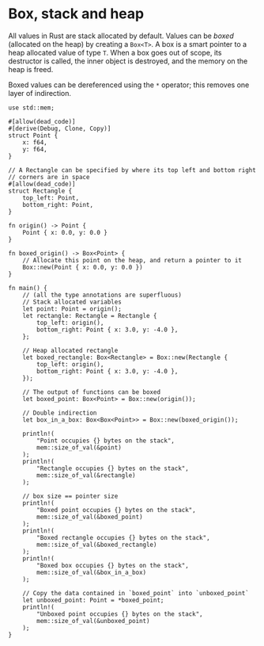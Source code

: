# Box, stack and heap

All values in Rust are stack allocated by default. Values can be *boxed*
(allocated on the heap) by creating a `Box<T>`. A box is a smart pointer to a
heap allocated value of type `T`. When a box goes out of scope, its destructor
is called, the inner object is destroyed, and the memory on the heap is freed.

Boxed values can be dereferenced using the `*` operator; this removes one layer
of indirection.

```rust,editable
use std::mem;

#[allow(dead_code)]
#[derive(Debug, Clone, Copy)]
struct Point {
    x: f64,
    y: f64,
}

// A Rectangle can be specified by where its top left and bottom right
// corners are in space
#[allow(dead_code)]
struct Rectangle {
    top_left: Point,
    bottom_right: Point,
}

fn origin() -> Point {
    Point { x: 0.0, y: 0.0 }
}

fn boxed_origin() -> Box<Point> {
    // Allocate this point on the heap, and return a pointer to it
    Box::new(Point { x: 0.0, y: 0.0 })
}

fn main() {
    // (all the type annotations are superfluous)
    // Stack allocated variables
    let point: Point = origin();
    let rectangle: Rectangle = Rectangle {
        top_left: origin(),
        bottom_right: Point { x: 3.0, y: -4.0 },
    };

    // Heap allocated rectangle
    let boxed_rectangle: Box<Rectangle> = Box::new(Rectangle {
        top_left: origin(),
        bottom_right: Point { x: 3.0, y: -4.0 },
    });

    // The output of functions can be boxed
    let boxed_point: Box<Point> = Box::new(origin());

    // Double indirection
    let box_in_a_box: Box<Box<Point>> = Box::new(boxed_origin());

    println!(
        "Point occupies {} bytes on the stack",
        mem::size_of_val(&point)
    );
    println!(
        "Rectangle occupies {} bytes on the stack",
        mem::size_of_val(&rectangle)
    );

    // box size == pointer size
    println!(
        "Boxed point occupies {} bytes on the stack",
        mem::size_of_val(&boxed_point)
    );
    println!(
        "Boxed rectangle occupies {} bytes on the stack",
        mem::size_of_val(&boxed_rectangle)
    );
    println!(
        "Boxed box occupies {} bytes on the stack",
        mem::size_of_val(&box_in_a_box)
    );

    // Copy the data contained in `boxed_point` into `unboxed_point`
    let unboxed_point: Point = *boxed_point;
    println!(
        "Unboxed point occupies {} bytes on the stack",
        mem::size_of_val(&unboxed_point)
    );
}
```
